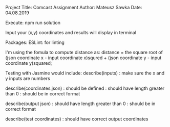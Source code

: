 Project Title: Comcast Assignment
Author: Mateusz Sawka
Date: 04.08.2019

Execute: npm run solution

Input your (x,y) coordinates and results will display in terminal

Packages:
ESLint: for linting

I'm using the fomula to compute distance as:
distance = the square root of (json coordinate x - input coordinate x)squred + (json coordinate y - input coordinate y)squared;

Testing with Jasmine would include:
describe(inputs)
: make sure the x and y inputs are numbers

describe(coordinates.json)
: should be defined
: should have length greater than 0
: should be in correct format

describe(output json)
: should have length greater than 0
: should be in correct format

describe(test coordinates) 
: should have correct output coordinates


